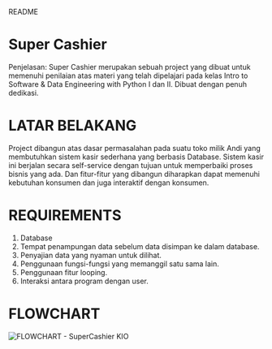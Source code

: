 README

# Super Cashier
Penjelasan:
Super Cashier merupakan sebuah project yang dibuat untuk memenuhi penilaian atas materi yang telah dipelajari pada kelas Intro to Software & Data Engineering with Python I dan II. Dibuat dengan penuh dedikasi.

# LATAR BELAKANG
Project dibangun atas dasar permasalahan pada suatu toko milik Andi yang membutuhkan sistem kasir sederhana yang berbasis Database. Sistem kasir ini berjalan secara self-service dengan tujuan untuk memperbaiki proses bisnis yang ada. Dan fitur-fitur yang dibangun diharapkan dapat memenuhi kebutuhan konsumen dan juga interaktif dengan konsumen.

# REQUIREMENTS
1. Database
2. Tempat penampungan data sebelum data disimpan ke dalam database.
3. Penyajian data yang nyaman untuk dilihat.
4. Penggunaan fungsi-fungsi yang memanggil satu sama lain.
5. Penggunaan fitur looping.
6. Interaksi antara program dengan user.

# FLOWCHART
![FLOWCHART - SuperCashier KIO](https://github.com/kiolaksono/KioSuperCashier/assets/103632483/cad50702-b94f-4180-b7b3-d270714cb679)


